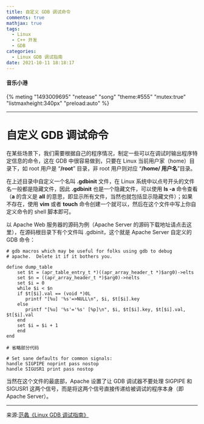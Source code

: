 ```yaml
---
title: 自定义 GDB 调试命令
comments: true
mathjax: true
tags:
  - Linux
  - C++ 开发
  - GDB
categories:
  - Linux GDB 调试指南
date: 2021-10-11 18:18:17
---
```

#### 音乐小港
{% meting "1493009695" "netease" "song" "theme:#555" "mutex:true" "listmaxheight:340px" "preload:auto" %}

---
# 自定义 GDB 调试命令
在某些场景下，我们需要根据自己的程序情况，制定一些可以在调试时输出程序特定信息的命令，这在 GDB 中很容易做到，只要在 Linux 当前用户家（home）目录下，如 root 用户是 “**/root**” 目录，非 root 用户则对应 “**/home/ 用户名**”目录。

在上述目录中自定义一个名叫 **.gdbinit** 文件，在 Linux 系统中以点号开头的文件名一般都是隐藏文件，因此 **.gdbinit** 也是一个隐藏文件，可以使用 **ls -a** 命令查看（**a** 的含义是 **all** 的意思，即显示所有文件，当然也就包括显示隐藏文件）；如果不存在，使用 **vim** 或者 **touch** 命令创建一个就可以，然后在这个文件中写上你自定义命令的 shell 脚本即可。

以 Apache Web 服务器的源码为例（Apache Server 的源码下载地址请点击这里），在源码根目录下有个文件叫 .gdbinit，这个就是 Apache Server 自定义的 GDB 命令：
```
# gdb macros which may be useful for folks using gdb to debug
# apache.  Delete it if it bothers you.

define dump_table
    set $t = (apr_table_entry_t *)((apr_array_header_t *)$arg0)->elts
    set $n = ((apr_array_header_t *)$arg0)->nelts
    set $i = 0
    while $i < $n
    if $t[$i].val == (void *)0L
       printf "[%u] '%s'=>NULL\n", $i, $t[$i].key
    else
       printf "[%u] '%s'='%s' [%p]\n", $i, $t[$i].key, $t[$i].val, $t[$i].val
    end
    set $i = $i + 1
    end
end

# 省略部分代码

# Set sane defaults for common signals:
handle SIGPIPE noprint pass nostop
handle SIGUSR1 print pass nostop
```
当然在这个文件的最底部，Apache 设置了让 GDB 调试器不要处理 SIGPIPE 和 SIGUSR1 这两个信号，而是将这两个信号直接传递给被调试的程序本身（即 Apache Server）。

---
来源:[范蠡《Linux GDB 调试指南》](https://gitbook.cn/gitchat/column/5c0e149eedba1b683458fd5f)